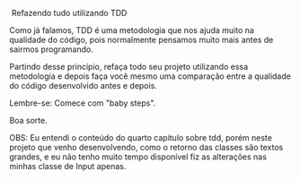 ﻿﻿
Refazendo tudo utilizando TDD

Como já falamos, TDD é uma metodologia que nos ajuda muito na qualidade do código, pois normalmente pensamos muito mais antes de sairmos programando.

Partindo desse princípio, refaça todo seu projeto utilizando essa metodologia e depois faça você mesmo uma comparação entre a qualidade do código desenvolvido antes e depois.

Lembre-se: Comece com "baby steps".

Boa sorte.

OBS: Eu entendi o conteúdo do quarto capitulo sobre tdd, porém neste projeto que venho desenvolvendo, como o retorno das classes são textos grandes, e eu não tenho muito tempo disponível fiz as alterações nas minhas classe de Input apenas.

